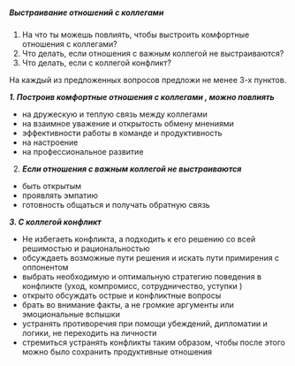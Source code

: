##### Выстраивание отношений с коллегами

1. На что ты можешь повлиять, чтобы выстроить комфортные отношения с коллегами?
2. Что делать, если отношения с важным коллегой не выстраиваются?
3. Что делать, если с коллегой конфликт?

На каждый из предложенных вопросов предложи не менее 3-х пунктов.



***1. Построив комфортные отношения с коллегами , можно повлиять***
-  на дружескую и теплую связь между коллегами 
- на взаимное уважение и открытость обмену мнениями
- эффективности работы в команде и продуктивность
- на настроение 
- на профессиональное развитие 


2. ***Если отношения с важным коллегой не выстраиваются***
- быть открытым
- проявлять эмпатию
- готовность общаться и получать обратную связь


***3. С коллегой конфликт***  
-  Не избегаеть конфликта, а подходить к его решению со всей решимостью 
и рациональностью
-  обсуждаеть возможные пути решения и 
искать пути примирения с оппонентом
- выбрать необходимую и оптимальную стратегию поведения в 
конфликте (уход, компромисс, сотрудничество, уступки )
- открыто обсуждать острые и конфликтные 
вопросы
-  брать во внимание факты, а не громкие аргументы или эмоциональные 
вспышки
-  устранять противоречия  при помощи убеждений, 
дипломатии и логики, не переходить на личности
- стремиться устранять конфликты таким образом, чтобы после этого 
можно было сохранить продуктивные отношения
